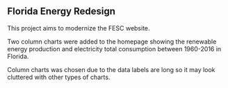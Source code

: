 ## Florida Energy Redesign

This project aims to modernize the FESC website.

Two column charts were added to the homepage showing the renewable energy production and electricity total consumption between 1960-2016 in Florida.

Column charts was chosen due to the data labels are long so it may look cluttered with other types of charts.